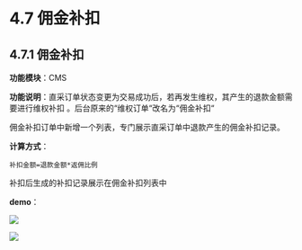 # 4.7 佣金补扣

## 4.7.1 佣金补扣

**功能模块**：CMS

**功能说明**：直采订单状态变更为交易成功后，若再发生维权，其产生的退款金额需要进行维权补扣 。后台原来的“维权订单“改名为“佣金补扣“

佣金补扣订单中新增一个列表，专门展示直采订单中退款产生的佣金补扣记录。

**计算方式**：

```text
补扣金额=退款金额*返佣比例
```

补扣后生成的补扣记录展示在佣金补扣列表中

**demo**：

![](http://192.168.1.75/documents/%E5%BA%94%E7%94%A8Web/Sprint28/_book/assets/%E9%80%86%E5%90%911.png)

  


![](http://192.168.1.75/documents/%E5%BA%94%E7%94%A8Web/Sprint28/_book/assets/%E9%80%86%E5%90%912.png)

